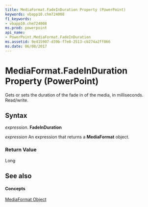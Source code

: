 ```yaml
---
title: MediaFormat.FadeInDuration Property (PowerPoint)
keywords: vbapp10.chm724008
f1_keywords:
- vbapp10.chm724008
ms.prod: powerpoint
api_name:
- PowerPoint.MediaFormat.FadeInDuration
ms.assetid: 9e415907-d39b-f7e0-2513-cb274a2ff066
ms.date: 06/08/2017
---
```



# MediaFormat.FadeInDuration Property (PowerPoint)

Gets or sets the duration of the fade in of the media, in milliseconds. Read/write.


## Syntax

 _expression_. **FadeInDuration**

 _expression_ An expression that returns a **MediaFormat** object.


### Return Value

Long


## See also


#### Concepts


[MediaFormat Object](PowerPoint.MediaFormat.md)

